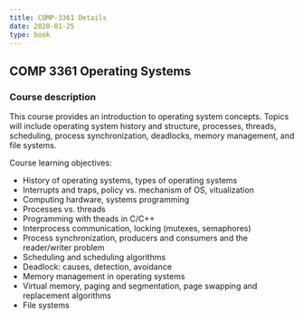 ```yaml
---
title: COMP-3361 Details
date: 2020-01-25
type: book
---
```


## COMP 3361 Operating Systems ##

### Course description ###

This course provides an introduction to operating system concepts. Topics will include operating system history and structure, processes, threads, scheduling, process synchronization, deadlocks, memory management, and file systems.

Course learning objectives:

- History of operating systems, types of operating systems
- Interrupts and traps, policy vs. mechanism of OS, vitualization
- Computing hardware, systems programming
- Processes vs. threads
- Programming with theads in C/C++
- Interprocess communication, locking (mutexes, semaphores)
- Process synchronization, producers and consumers and the reader/writer problem
- Scheduling and scheduling algorithms
- Deadlock: causes, detection, avoidance
- Memory management in operating systems
- Virtual memory, paging and segmentation, page swapping and replacement algorithms
- File systems